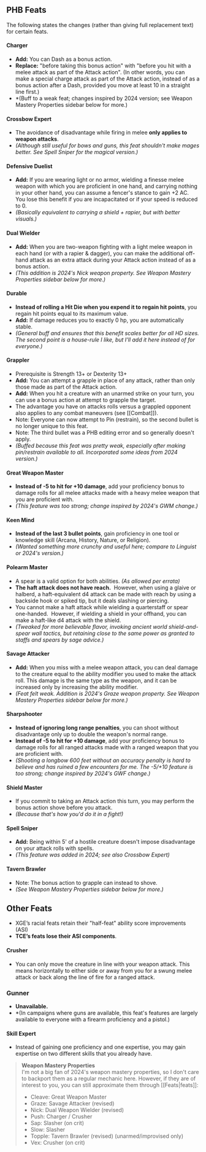 
## PHB Feats

The following states the changes (rather than giving full replacement text) for certain feats.

#### Charger

* **Add:** You can Dash as a bonus action.
* **Replace:** "before taking this bonus action" with "before you hit with a melee attack as part of the Attack action".  (In other words, you can make a special charge attack as part of the Attack action, instead of as a bonus action after a Dash, provided you move at least 10 in a straight line first.)
* *(Buff to a weak feat; changes inspired by 2024 version; see Weapon Mastery Properties sidebar below for more.) 

#### Crossbow Expert

* The avoidance of disadvantage while firing in melee **only applies to weapon attacks**.
* *(Although still useful for bows and guns, this feat shouldn't make mages better. See Spell Sniper for the magical version.)*

#### Defensive Duelist

* **Add:** If you are wearing light or no armor, wielding a finesse melee weapon with which you are proficient in one hand, and carrying nothing in your other hand, you can assume a fencer's stance to gain +2 AC. You lose this benefit if you are incapacitated or if your speed is reduced to 0.
* *(Basically equivalent to carrying a shield + rapier, but with better visuals.)*

#### Dual Wielder

* **Add:** When you are two-weapon fighting with a light melee weapon in each hand (or with a rapier & dagger), you can make the additional off-hand attack as an extra attack during your Attack action instead of as a bonus action.
* *(This addition is 2024's Nick weapon property. See Weapon Mastery Properties sidebar below for more.)*

#### Durable

* **Instead of rolling a Hit Die when you expend it to regain hit points**, you regain hit points equal to its maximum value. 
* **Add:** If damage reduces you to exactly 0 hp, you are automatically stable.
* *(General buff and ensures that this benefit scales better for all HD sizes. The second point is a house-rule I like, but I'll add it here instead of for everyone.)*

#### Grappler

* Prerequisite is Strength 13+ or Dexterity 13+
* **Add:** You can attempt a grapple in place of any attack, rather than only those made as part of the Attack action.
* **Add:** When you hit a creature with an unarmed strike on your turn, you can use a bonus action at attempt to grapple the target.
* The advantage you have on attacks rolls versus a grappled opponent also applies to any combat maneuvers (see [[Combat]]).
* Note: Everyone can now attempt to Pin (restrain), so the second bullet is no longer unique to this feat.
* Note: The third bullet was a PHB editing error and so generally doesn't apply.
* *(Buffed because this feat was pretty weak, especially after making pin/restrain available to all. Incorporated some ideas from 2024 version.)*

#### Great Weapon Master

* **Instead of -5 to hit for +10 damage**, add your proficiency bonus to damage rolls for all melee attacks made with a heavy melee weapon that you are proficient with. 
* *(This feature was too strong; change inspired by 2024's GWM change.)*

#### Keen Mind

* **Instead of the last 3 bullet points**, gain proficiency in one tool or knowledge skill (Arcana, History, Nature, or Religion). 
* *(Wanted something more crunchy and useful here; compare to Linguist or 2024's version.)*

#### Polearm Master

- A spear is a valid option for both abilities. *(As allowed per errata)* 
- **The haft attack does not have reach.**  However, when using a glaive or halberd, a haft-equivalent d4 attack can be made with reach by using a backside hook or spiked tip, but it deals slashing or piercing.
- You cannot make a haft attack while wielding a quarterstaff or spear one-handed.  However, if wielding a shield in your offhand, you can make a haft-like d4 attack with the shield. 
- *(Tweaked for more believable flavor, invoking ancient world shield-and-spear wall tactics, but retaining close to the same power as granted to staffs and spears by sage advice.)*

#### Savage Attacker

* **Add:** When you miss with a melee weapon attack, you can deal damage to the creature equal to the ability modifier you used to make the attack roll. This damage is the same type as the weapon, and it can be increased only by increasing the ability modifier.
* *(Feat felt weak. Addition is 2024's Graze weapon property. See Weapon Mastery Properties sidebar below for more.)*

#### Sharpshooter

* **Instead of ignoring long range penalties**, you can shoot without disadvantage only up to double the weapon's normal range.
* **Instead of -5 to hit for +10 damage**, add your proficiency bonus to damage rolls for all ranged attacks made with a ranged weapon that you are proficient with. 
* *(Shooting a longbow 600 feet without an accuracy penalty is hard to believe and has ruined a few encounters for me. The -5/+10 feature is too strong; change inspired by 2024's GWF change.)*

#### Shield Master

* If you commit to taking an Attack action this turn, you may perform the bonus action shove before you attack.
* *(Because that's how you'd do it in a fight!)*

#### Spell Sniper

* **Add:** Being within 5' of a hostile creature doesn't impose disadvantage on your attack rolls with spells.  
* *(This feature was added in 2024; see also Crossbow Expert)*

#### Tavern Brawler

* Note: The bonus action to grapple can instead to shove.
* *(See Weapon Mastery Properties sidebar below for more.)*


## Other Feats

* XGE’s racial feats retain their "half-feat" ability score improvements (ASI)
* **TCE’s feats lose their ASI components**.

#### Crusher

* You can only move the creature in line with your weapon attack. This means horizontally to either side or away from you for a swung melee attack or back along the line of fire for a ranged attack.

### Gunner

* **Unavailable.**
* *(In campaigns where guns are available, this feat's features are largely available to everyone with a firearm proficiency and a pistol.)

#### Skill Expert

* Instead of gaining one proficiency and one expertise, you may gain expertise on two different skills that you already have.


> **Weapon Mastery Properties**  
> I'm not a big fan of 2024's weapon mastery properties, so I don't care to backport them as a regular mechanic here. However, if they are of interest to you, you can still approximate them through [[Feats|feats]]:
> 
> * Cleave: Great Weapon Master
> * Graze: Savage Attacker (revised)
> * Nick: Dual Weapon Wielder (revised)
> * Push: Charger / Crusher
> * Sap: Slasher (on crit)
> * Slow: Slasher
> * Topple: Tavern Brawler (revised) (unarmed/improvised only)
> * Vex: Crusher (on crit)


